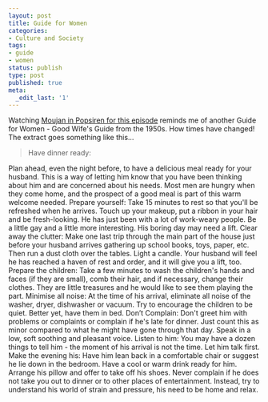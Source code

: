 ```yaml
---
layout: post
title: Guide for Women
categories:
- Culture and Society
tags:
- guide
- women
status: publish
type: post
published: true
meta:
  _edit_last: '1'
---
```

Watching [Moujan in Popsiren for this episode](http://revision3.com/psbite/2008-09-16Women/) reminds me of another Guide for Women - Good Wife's Guide from the 1950s. How times have changed! The extract goes something like this... 

>  

> Have dinner ready: 

Plan ahead, even the night before, to have a delicious meal ready for your husband. This is a way of letting him know that you have been thinking about him and are concerned about his needs. Most men are hungry when they come home, and the prospect of a good meal is part of this warm welcome needed. Prepare yourself: Take 15 minutes to rest so that you'll be refreshed when he arrives. Touch up your makeup, put a ribbon in your hair and be fresh-looking. He has just been with a lot of work-weary people. Be a little gay and a little more interesting. His boring day may need a lift. Clear away the clutter: Make one last trip through the main part of the house just before your husband arrives gathering up school books, toys, paper, etc. Then run a dust cloth over the tables. Light a candle. Your husband will feel he has reached a haven of rest and order, and it will give you a lift, too. Prepare the children: Take a few minutes to wash the children's hands and faces (if they are small), comb their hair, and if necessary, change their clothes. They are little treasures and he would like to see them playing the part. Minimise all noise: At the time of his arrival, eliminate all noise of the washer, dryer, dishwasher or vacuum. Try to encourage the children to be quiet. Better yet, have them in bed. Don’t Complain: Don't greet him with problems or complaints or complain if he's late for dinner. Just count this as minor compared to what he might have gone through that day. Speak in a low, soft soothing and pleasant voice. Listen to him: You may have a dozen things to tell him - the moment of his arrival is not the time. Let him talk first. Make the evening his: Have him lean back in a comfortable chair or suggest he lie down in the bedroom. Have a cool or warm drink ready for him. Arrange his pillow and offer to take off his shoes. Never complain if he does not take you out to dinner or to other places of entertainment. Instead, try to understand his world of strain and pressure, his need to be home and relax.

